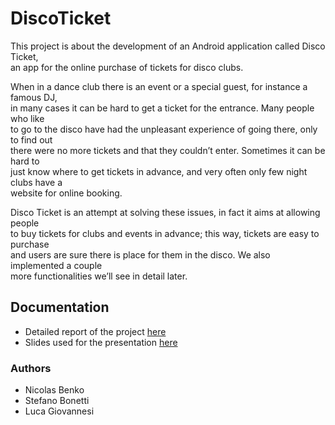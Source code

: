 # DiscoTicket

This project is about the development of an Android application called  Disco Ticket,  
an app for the online purchase of tickets for disco clubs.

When in a dance club there is an event or a special guest, for instance a famous DJ,  
in many cases it can be hard to get a ticket for the entrance. Many people who like  
to go to the disco have had the unpleasant experience of going there, only to find out  
there were no more tickets and that they couldn’t enter. Sometimes it can be hard to  
just know where to get tickets in advance, and very often only few night clubs have a  
website for online booking.  

Disco Ticket is an attempt at solving these issues, in fact it aims at allowing people  
to buy tickets for clubs and events in advance; this way, tickets are easy to purchase  
and users are sure there is place for them in the disco. We also implemented a couple  
more functionalities we’ll see in detail later.

## Documentation
- Detailed report of the project [here](https://github.com/ErNikki/DiscoTicket/files/10483016/Report.pdf)
- Slides used for the presentation [here](https://github.com/ErNikki/DiscoTicket/files/10483047/Human.Computer.Interaction.pdf)

### Authors
- Nicolas Benko
- Stefano Bonetti
- Luca Giovannesi

